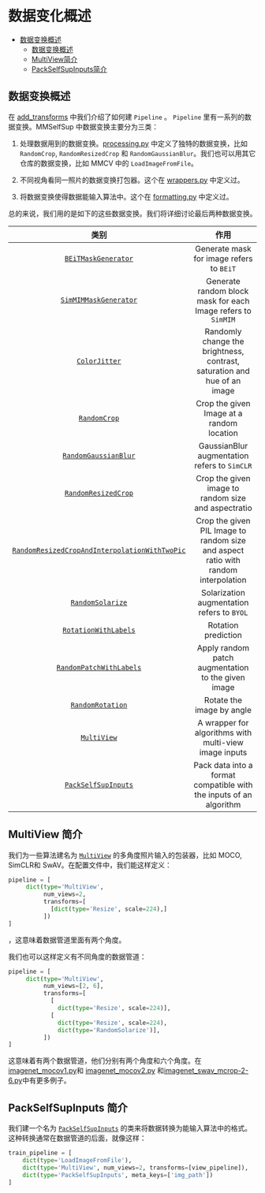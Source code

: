 # 数据变化概述

- [数据变换概述](<>)
  - [数据变换概述](#数据变换概述)
  - [MultiView简介](#multiview-简介)
  - [PackSelfSupInputs简介](#packselfsupinputs-简介)

## 数据变换概述

在 [add_transforms](./add_transforms.md) 中我们介绍了如何建 `Pipeline` 。 `Pipeline` 里有一系列的数据变换。MMSelfSup 中数据变换主要分为三类：

1. 处理数据用到的数据变换。[processing.py](https://github.com/open-mmlab/mmselfsup/blob/1.x/mmselfsup/datasets/transforms/processing.py) 中定义了独特的数据变换，比如`RandomCrop`, `RandomResizedCrop` 和 `RandomGaussianBlur`。我们也可以用其它仓库的数据变换，比如 MMCV 中的 `LoadImageFromFile`。

2. 不同视角看同一照片的数据变换打包器。这个在 [wrappers.py](https://github.com/open-mmlab/mmselfsup/blob/1.x/mmselfsup/datasets/transforms/wrappers.py) 中定义过。

3. 将数据变换使得数据能输入算法中。这个在 [formatting.py](https://github.com/open-mmlab/mmselfsup/blob/1.x/mmselfsup/datasets/transforms/formatting.py) 中定义过。

总的来说，我们用的是如下的这些数据变换。我们将详细讨论最后两种数据变换。

|                                                      类别                                                      |                                      作用                                      |
| :-------------------------------------------------------------------------------------------------------------: | :--------------------------------------------------------------------------------: |
|                           [`BEiTMaskGenerator`](mmselfsup.datasets.BEiTMaskGenerator)                           |                      Generate mask for image refers to `BEiT`                      |
|                         [`SimMIMMaskGenerator`](mmselfsup.datasets.SimMIMMaskGenerator)                         |            Generate random block mask for each Image refers to `SimMIM`            |
|                                 [`ColorJitter`](mmselfsup.datasets.ColorJitter)                                 |      Randomly change the brightness, contrast, saturation and hue of an image      |
|                                  [`RandomCrop`](mmselfsup.datasets.RandomCrop)                                  |                     Crop the given Image at a random location                      |
|                          [`RandomGaussianBlur`](mmselfsup.datasets.RandomGaussianBlur)                          |                    GaussianBlur augmentation refers to `SimCLR`                    |
|                           [`RandomResizedCrop`](mmselfsup.datasets.RandomResizedCrop)                           |                Crop the given image to random size and aspectratio                 |
| [`RandomResizedCropAndInterpolationWithTwoPic`](mmselfsup.datasets.RandomResizedCropAndInterpolationWithTwoPic) | Crop the given PIL Image to random size and aspect ratio with random interpolation |
|                              [`RandomSolarize`](mmselfsup.datasets.RandomSolarize)                              |                     Solarization augmentation refers to `BYOL`                     |
|                          [`RotationWithLabels`](mmselfsup.datasets.RotationWithLabels)                          |                                Rotation prediction                                 |
|                       [`RandomPatchWithLabels`](mmselfsup.datasets.RandomPatchWithLabels)                       |                 Apply random patch augmentation to the given image                 |
|                              [`RandomRotation`](mmselfsup.datasets.RandomRotation)                              |                             Rotate the image by angle                              |
|                             [`MultiView`](mmselfsup.datasets.transforms.MultiView)                              |               A wrapper for algorithms with multi-view image inputs                |
|                           [`PackSelfSupInputs`](mmselfsup.datasets.PackSelfSupInputs)                           |         Pack data into a format compatible with the inputs of an algorithm         |

## MultiView 简介

我们为一些算法建名为 [`MultiView`](mmselfsup.datasets.transforms.MultiView) 的多角度照片输入的包装器，比如 MOCO, SimCLR和 SwAV。在配置文件中，我们能这样定义：

```python
pipeline = [
     dict(type='MultiView',
          num_views=2,
          transforms=[
            [dict(type='Resize', scale=224),]
          ])
]
```

，这意味着数据管道里面有两个角度。

我们也可以这样定义有不同角度的数据管道：

```python
pipeline = [
     dict(type='MultiView',
          num_views=[2, 6],
          transforms=[
            [
              dict(type='Resize', scale=224)],
            [
              dict(type='Resize', scale=224),
              dict(type='RandomSolarize')],
          ])
]
```

这意味着有两个数据管道，他们分别有两个角度和六个角度。在[imagenet_mocov1.py](https://github.com/open-mmlab/mmselfsup/blob/1.x/configs/selfsup/_base_/datasets/imagenet_mocov1.py)和 [imagenet_mocov2.py](https://github.com/open-mmlab/mmselfsup/blob/1.x/configs/selfsup/_base_/datasets/imagenet_mocov2.py) 和[imagenet_swav_mcrop-2-6.py](https://github.com/open-mmlab/mmselfsup/blob/1.x/configs/selfsup/_base_/datasets/imagenet_swav_mcrop-2-6.py)中有更多例子。

## PackSelfSupInputs 简介

我们建一个名为 [`PackSelfSupInputs`](mmselfsup.datasets.transforms.PackSelfSupInputs) 的类来将数据转换为能输入算法中的格式。这种转换通常在数据管道的后面，就像这样：

```python
train_pipeline = [
    dict(type='LoadImageFromFile'),
    dict(type='MultiView', num_views=2, transforms=[view_pipeline]),
    dict(type='PackSelfSupInputs', meta_keys=['img_path'])
]
```
